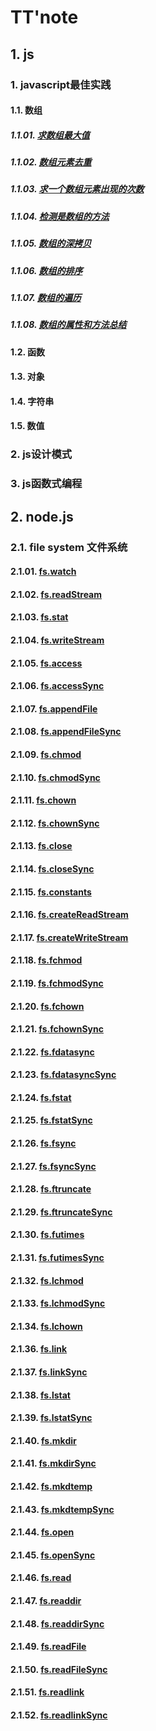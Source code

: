 # TT'note

## 1. js

### 1. javascript最佳实践

#### 1.1. 数组

##### 1.1.01. [求数组最大值](https://github.com/ivyTa/ivyTa.github.io/blob/master/js/array/01-getMax.md)
##### 1.1.02. [数组元素去重](https://github.com/ivyTa/ivyTa.github.io/blob/master/js/array/02-removeRepeat.md)
##### 1.1.03. [求一个数组元素出现的次数](https://github.com/ivyTa/ivyTa.github.io/blob/master/js/array/03-getCount.md)
##### 1.1.04. [检测是数组的方法](https://github.com/ivyTa/ivyTa.github.io/blob/master/js/array/04-isArray.md)
##### 1.1.05. [数组的深拷贝](https://github.com/ivyTa/ivyTa.github.io/blob/master/js/array/05-deepClone.md)
##### 1.1.06. [数组的排序](https://github.com/ivyTa/ivyTa.github.io/blob/master/js/array/06-sort.md)
##### 1.1.07. [数组的遍历](https://github.com/ivyTa/ivyTa.github.io/blob/master/js/array/07-traversal.md)
##### 1.1.08. [数组的属性和方法总结](https://github.com/ivyTa/ivyTa.github.io/blob/master/js/array/properties&methods.md)

#### 1.2. 函数
#### 1.3. 对象
#### 1.4. 字符串
#### 1.5. 数值

### 2. js设计模式

### 3. js函数式编程

## 2. node.js

### 2.1. file system 文件系统

#### 2.1.01. [fs.watch](https://github.com/ivyTa/ivyTa.github.io/blob/master/node/fileSystem/01-fs.watch.md)
#### 2.1.02. [fs.readStream](https://github.com/ivyTa/ivyTa.github.io/blob/master/node/fileSystem/02-fs.readStream.md)
#### 2.1.03. [fs.stat](https://github.com/ivyTa/ivyTa.github.io/blob/master/node/fileSystem/03-fs.stat.md)
#### 2.1.04. [fs.writeStream](https://github.com/ivyTa/ivyTa.github.io/blob/master/node/fileSystem/04-fs.writeStream.md)
#### 2.1.05. [fs.access](https://github.com/ivyTa/ivyTa.github.io/blob/master/node/fileSystem/05-fs.access.md)
#### 2.1.06. [fs.accessSync](https://github.com/ivyTa/ivyTa.github.io/blob/master/node/fileSystem/06-fs.accessSync.md)
#### 2.1.07. [fs.appendFile](https://github.com/ivyTa/ivyTa.github.io/blob/master/node/fileSystem/07-fs.appendFile.md)
#### 2.1.08. [fs.appendFileSync](https://github.com/ivyTa/ivyTa.github.io/blob/master/node/fileSystem/08-fs.appendFileSync.md)
#### 2.1.09. [fs.chmod](https://github.com/ivyTa/ivyTa.github.io/blob/master/node/fileSystem/09-fs.chmod.md)
#### 2.1.10. [fs.chmodSync](https://github.com/ivyTa/ivyTa.github.io/blob/master/node/fileSystem/10-fs.chmodSync.md)
#### 2.1.11. [fs.chown](https://github.com/ivyTa/ivyTa.github.io/blob/master/node/fileSystem/11-fs.chown.md)
#### 2.1.12. [fs.chownSync](https://github.com/ivyTa/ivyTa.github.io/blob/master/node/fileSystem/12-fs.chownSync.md)
#### 2.1.13. [fs.close](https://github.com/ivyTa/ivyTa.github.io/blob/master/node/fileSystem/13-fs.close.md)
#### 2.1.14. [fs.closeSync](https://github.com/ivyTa/ivyTa.github.io/blob/master/node/fileSystem/14-fs.closeSync.md)
#### 2.1.15. [fs.constants](https://github.com/ivyTa/ivyTa.github.io/blob/master/node/fileSystem/15-fs.constants.md)
#### 2.1.16. [fs.createReadStream](https://github.com/ivyTa/ivyTa.github.io/blob/master/node/fileSystem/16-fs.createReadStream.md)
#### 2.1.17. [fs.createWriteStream](https://github.com/ivyTa/ivyTa.github.io/blob/master/node/fileSystem/17-fs.createWriteStream.md)
#### 2.1.18. [fs.fchmod](https://github.com/ivyTa/ivyTa.github.io/blob/master/node/fileSystem/18-fs.fchmod.md)
#### 2.1.19. [fs.fchmodSync](https://github.com/ivyTa/ivyTa.github.io/blob/master/node/fileSystem/19-fs.fchmodSync.md)
#### 2.1.20. [fs.fchown](https://github.com/ivyTa/ivyTa.github.io/blob/master/node/fileSystem/20-fs.fchown.md)
#### 2.1.21. [fs.fchownSync](https://github.com/ivyTa/ivyTa.github.io/blob/master/node/fileSystem/21-fs.fchownSync.md)
#### 2.1.22. [fs.fdatasync](https://github.com/ivyTa/ivyTa.github.io/blob/master/node/fileSystem/22-fs.fdatasync.md)
#### 2.1.23. [fs.fdatasyncSync](https://github.com/ivyTa/ivyTa.github.io/blob/master/node/fileSystem/23-fs.fdatasyncSync.md)
#### 2.1.24. [fs.fstat](https://github.com/ivyTa/ivyTa.github.io/blob/master/node/fileSystem/24-fs.fstat.md)
#### 2.1.25. [fs.fstatSync](https://github.com/ivyTa/ivyTa.github.io/blob/master/node/fileSystem/25-fs.fstatSync.md)
#### 2.1.26. [fs.fsync](https://github.com/ivyTa/ivyTa.github.io/blob/master/node/fileSystem/26-fs.fsync.md)
#### 2.1.27. [fs.fsyncSync](https://github.com/ivyTa/ivyTa.github.io/blob/master/node/fileSystem/27-fs.fsyncSync.md)
#### 2.1.28. [fs.ftruncate](https://github.com/ivyTa/ivyTa.github.io/blob/master/node/fileSystem/28-fs.ftruncate.md)
#### 2.1.29. [fs.ftruncateSync](https://github.com/ivyTa/ivyTa.github.io/blob/master/node/fileSystem/29-fs.ftruncateSync.md)
#### 2.1.30. [fs.futimes](https://github.com/ivyTa/ivyTa.github.io/blob/master/node/fileSystem/30-fs.futimes.md)
#### 2.1.31. [fs.futimesSync](https://github.com/ivyTa/ivyTa.github.io/blob/master/node/fileSystem/31-fs.futimesSync.md)
#### 2.1.32. [fs.lchmod](https://github.com/ivyTa/ivyTa.github.io/blob/master/node/fileSystem/32-fs.lchmod.md)
#### 2.1.33. [fs.lchmodSync](https://github.com/ivyTa/ivyTa.github.io/blob/master/node/fileSystem/33-fs.lchmodSync.md)
#### 2.1.34. [fs.lchown](https://github.com/ivyTa/ivyTa.github.io/blob/master/node/fileSystem/34-fs.lchown.md)
#### 2.1.36. [fs.link](https://github.com/ivyTa/ivyTa.github.io/blob/master/node/fileSystem/36-fs.link.md)
#### 2.1.37. [fs.linkSync](https://github.com/ivyTa/ivyTa.github.io/blob/master/node/fileSystem/37-fs.linkSync.md)
#### 2.1.38. [fs.lstat](https://github.com/ivyTa/ivyTa.github.io/blob/master/node/fileSystem/37-fs.lstat.md)
#### 2.1.39. [fs.lstatSync](https://github.com/ivyTa/ivyTa.github.io/blob/master/node/fileSystem/39-fs.lstatSync.md)
#### 2.1.40. [fs.mkdir](https://github.com/ivyTa/ivyTa.github.io/blob/master/node/fileSystem/40-fs.mkdir.md)
#### 2.1.41. [fs.mkdirSync](https://github.com/ivyTa/ivyTa.github.io/blob/master/node/fileSystem/41-fs.mkdirSync.md)
#### 2.1.42. [fs.mkdtemp](https://github.com/ivyTa/ivyTa.github.io/blob/master/node/fileSystem/42-fs.mkdtemp.md)
#### 2.1.43. [fs.mkdtempSync](https://github.com/ivyTa/ivyTa.github.io/blob/master/node/fileSystem/43-fs.mkdtempSync.md)
#### 2.1.44. [fs.open](https://github.com/ivyTa/ivyTa.github.io/blob/master/node/fileSystem/44-fs.open.md)
#### 2.1.45. [fs.openSync](https://github.com/ivyTa/ivyTa.github.io/blob/master/node/fileSystem/45-fs.openSync.md)
#### 2.1.46. [fs.read](https://github.com/ivyTa/ivyTa.github.io/blob/master/node/fileSystem/46-fs.read.md)
#### 2.1.47. [fs.readdir](https://github.com/ivyTa/ivyTa.github.io/blob/master/node/fileSystem/47-fs.readdir.md)
#### 2.1.48. [fs.readdirSync](https://github.com/ivyTa/ivyTa.github.io/blob/master/node/fileSystem/48-fs.readdirSync.md)
#### 2.1.49. [fs.readFile](https://github.com/ivyTa/ivyTa.github.io/blob/master/node/fileSystem/49-fs.readFile.md)
#### 2.1.50. [fs.readFileSync](https://github.com/ivyTa/ivyTa.github.io/blob/master/node/fileSystem/50-fs.readFileSync.md)
#### 2.1.51. [fs.readlink](https://github.com/ivyTa/ivyTa.github.io/blob/master/node/fileSystem/51-fs.readlink.md)
#### 2.1.52. [fs.readlinkSync](https://github.com/ivyTa/ivyTa.github.io/blob/master/node/fileSystem/52-fs.readlinkSync.md)
